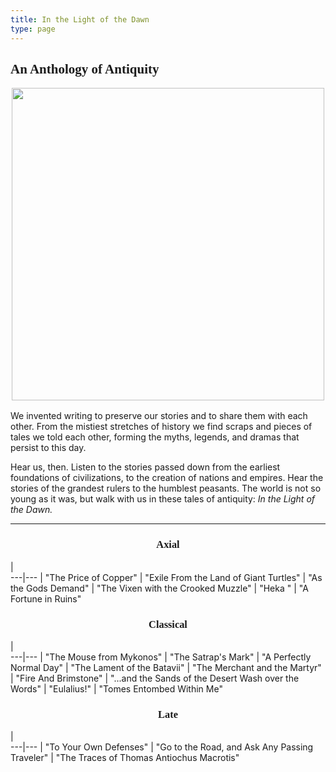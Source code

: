 ```yaml
---
title: In the Light of the Dawn
type: page
---
```


<style>
main h1, h2, h3 {
    font-family: "Aboreto";
}
h3 {
    text-align: center;
}
</style>

## An Anthology of Antiquity

<img src="/img/itlotd.png" style="margin: 0 auto; display: block; width: 500px; max-width: 100%; margin-bottom: 1rem;">

We invented writing to preserve our stories and to share them with each other. From the mistiest stretches of history we find scraps and pieces of tales we told each other, forming the myths, legends, and dramas that persist to this day.

Hear us, then. Listen to the stories passed down from the earliest foundations of civilizations, to the creation of nations and empires. Hear the stories of the grandest rulers to the humblest peasants. The world is not so young as it was, but walk with us in these tales of antiquity: *In the Light of the Dawn.*

-----

### Axial

   |   
---|---
   | "The Price of Copper"
   | "Exile From the Land of Giant Turtles"
   | "As the Gods Demand"
   | "The Vixen with the Crooked Muzzle"
   | "Heka "
   | "A Fortune in Ruins"

### Classical

   |   
---|---
   | "The Mouse from Mykonos"
   | "The Satrap's Mark"
   | "A Perfectly Normal Day"
   | "The Lament of the Batavii"
   | "The Merchant and the Martyr"
   | "Fire And Brimstone"
   | "...and the Sands of the Desert Wash over the Words"
   | "Eulalius!"
   | "Tomes Entombed Within Me"

### Late

   |   
---|---
   | "To Your Own Defenses"
   | "Go to the Road, and Ask Any Passing Traveler"
   | "The Traces of Thomas Antiochus Macrotis"
